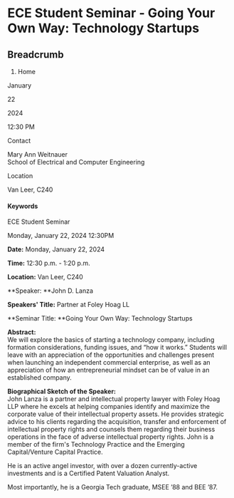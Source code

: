 #  ECE Student Seminar - Going Your Own Way: Technology Startups

## Breadcrumb

  1. Home

January

22

2024

12:30 PM

Contact

Mary Ann Weitnauer  
School of Electrical and Computer Engineering

Location

Van Leer, C240

#### Keywords

ECE Student Seminar

Monday, January 22, 2024 12:30PM

**Date:**  Monday, January 22, 2024

**Time:**  12:30 p.m. - 1:20 p.m.

**Location:** Van Leer, C240

**Speaker:  **John D. Lanza

**Speakers' Title:**  Partner at Foley Hoag LL

**Seminar Title:  **Going Your Own Way: Technology Startups

**Abstract:**  
We will explore the basics of starting a technology company, including
formation considerations, funding issues, and “how it works.” Students will
leave with an appreciation of the opportunities and challenges present when
launching an independent commercial enterprise, as well as an appreciation of
how an entrepreneurial mindset can be of value in an established company.

**Biographical Sketch of the Speaker:**  
John Lanza is a partner and intellectual property lawyer with Foley Hoag LLP
where he excels at helping companies identify and maximize the corporate value
of their intellectual property assets. He provides strategic advice to his
clients regarding the acquisition, transfer and enforcement of intellectual
property rights and counsels them regarding their business operations in the
face of adverse intellectual property rights. John is a member of the firm's
Technology Practice and the Emerging Capital/Venture Capital Practice.

He is an active angel investor, with over a dozen currently-active investments
and is a Certified Patent Valuation Analyst.

Most importantly, he is a Georgia Tech graduate, MSEE ’88 and BEE ’87.

